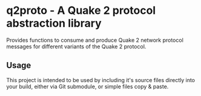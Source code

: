 # q2proto - A Quake 2 protocol abstraction library
Provides functions to consume and produce Quake 2 network protocol messages
for different variants of the Quake 2 protocol.

## Usage
This project is intended to be used by including it's source files directly into
your build, either via Git submodule, or simple files copy & paste.
